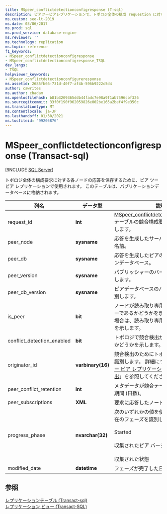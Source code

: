 ```yaml
---
title: MSpeer_conflictdetectionconfigresponse (T-sql)
description: ピアツーピアレプリケーションで、トポロジ全体の構成 requestion に対する各ノードの応答を格納するために使用される MSPeer_conflictdetectionconfigureresponse ストアドプロシージャについて説明します。
ms.custom: seo-lt-2019
ms.date: 03/06/2017
ms.prod: sql
ms.prod_service: database-engine
ms.reviewer: ''
ms.technology: replication
ms.topic: reference
f1_keywords:
- MSpeer_conflictdetectionconfigresponse
- MSpeer_conflictdetectionconfigresponse_TSQL
dev_langs:
- TSQL
helpviewer_keywords:
- MSpeer_conflictdetectionconfigureresponse
ms.assetid: 2685fb66-731d-40f7-af4b-596b9222c5d4
author: cawrites
ms.author: chadam
ms.openlocfilehash: b81b3209365ddb44fadc7e98a9f1ab7596cbf326
ms.sourcegitcommit: 33f0f190f962059826e002be165a2bef4f9e350c
ms.translationtype: MT
ms.contentlocale: ja-JP
ms.lasthandoff: 01/30/2021
ms.locfileid: "99205876"
---
```

# <a name="mspeer_conflictdetectionconfigresponse-transact-sql"></a>MSpeer_conflictdetectionconfigresponse (Transact-sql)
[!INCLUDE [SQL Server](../../includes/applies-to-version/sqlserver.md)]

  トポロジ全体の構成要求に対する各ノードの応答を保存するために、ピア ツー ピア レプリケーションで使用されます。 このテーブルは、パブリケーションデータベースに格納されます。  
  
|列名|データ型|説明|  
|-----------------|---------------|-----------------|  
|request_id|**int**|[MSpeer_conflictdetectionconfigrequest](../../relational-databases/system-tables/mspeer-conflictdetectionconfigrequest-transact-sql.md)テーブルの競合構成要求エントリを識別します。|  
|peer_node|**sysname**|応答を生成したサーバーインスタンスの名前。|  
|peer_db|**sysname**|応答を生成したピアのサブスクリプションデータベース。|  
|peer_version|**sysname**|パブリッシャーのバージョン番号を識別します。|  
|peer_db_version|**sysname**|ピアデータベースのバージョン番号を識別します。|  
|is_peer|**bit**|ノードが読み取り専用のサブスクライバーであるかどうかを示します。 値が **0** の場合は、読み取り専用サブスクライバーを示します。|  
|conflict_detection_enabled|**bit**|トポロジで競合検出が有効になっているかどうかを示します。|  
|originator_id|**varbinary(16)**|競合検出のためにトポロジの各ノードを識別します。 詳細については、「 [ピア ツー ピア レプリケーションにおける競合検出](../../relational-databases/replication/transactional/peer-to-peer-conflict-detection-in-peer-to-peer-replication.md)」を参照してください。|  
|peer_conflict_retention|**int**|メタデータが競合テーブルに格納される期間 (日数)。|  
|peer_subscriptions|**XML**|要求に応答したノードに関する情報。|  
|progress_phase|**nvarchar(32)**|次のいずれかの値を使用して、処理の現在のフェーズを識別します。<br /><br /> Started<br /><br /> 収集されたピア バージョン<br /><br /> 収集された状態|  
|modified_date|**datetime**|フェーズが完了した日付と時刻。|  
  
## <a name="see-also"></a>参照  
 [レプリケーションテーブル &#40;Transact-sql&#41;](../../relational-databases/system-tables/replication-tables-transact-sql.md)   
 [レプリケーション ビュー &#40;Transact-SQL&#41;](../../relational-databases/system-views/replication-views-transact-sql.md)  
  
  

